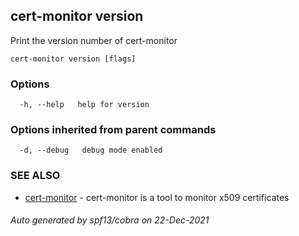 ## cert-monitor version

Print the version number of cert-monitor

```
cert-monitor version [flags]
```

### Options

```
  -h, --help   help for version
```

### Options inherited from parent commands

```
  -d, --debug   debug mode enabled
```

### SEE ALSO

* [cert-monitor](cert-monitor.md)	 - cert-monitor is a tool to monitor x509 certificates

###### Auto generated by spf13/cobra on 22-Dec-2021
